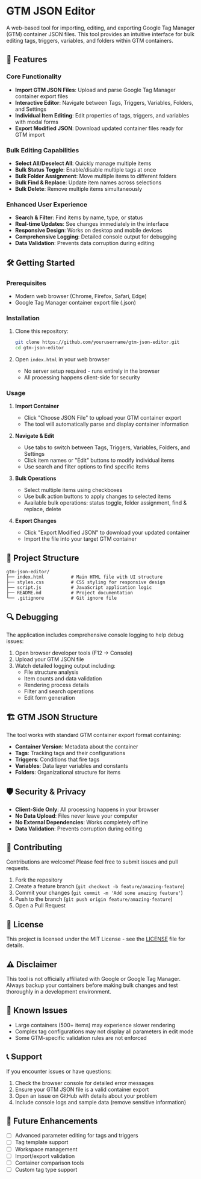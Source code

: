 # GTM JSON Editor

A web-based tool for importing, editing, and exporting Google Tag Manager (GTM) container JSON files. This tool provides an intuitive interface for bulk editing tags, triggers, variables, and folders within GTM containers.

## 🚀 Features

### Core Functionality
- **Import GTM JSON Files**: Upload and parse Google Tag Manager container export files
- **Interactive Editor**: Navigate between Tags, Triggers, Variables, Folders, and Settings
- **Individual Item Editing**: Edit properties of tags, triggers, and variables with modal forms
- **Export Modified JSON**: Download updated container files ready for GTM import

### Bulk Editing Capabilities
- **Select All/Deselect All**: Quickly manage multiple items
- **Bulk Status Toggle**: Enable/disable multiple tags at once
- **Bulk Folder Assignment**: Move multiple items to different folders
- **Bulk Find & Replace**: Update item names across selections
- **Bulk Delete**: Remove multiple items simultaneously

### Enhanced User Experience
- **Search & Filter**: Find items by name, type, or status
- **Real-time Updates**: See changes immediately in the interface
- **Responsive Design**: Works on desktop and mobile devices
- **Comprehensive Logging**: Detailed console output for debugging
- **Data Validation**: Prevents data corruption during editing

## 🛠️ Getting Started

### Prerequisites
- Modern web browser (Chrome, Firefox, Safari, Edge)
- Google Tag Manager container export file (.json)

### Installation
1. Clone this repository:
   ```bash
   git clone https://github.com/yourusername/gtm-json-editor.git
   cd gtm-json-editor
   ```

2. Open `index.html` in your web browser
   - No server setup required - runs entirely in the browser
   - All processing happens client-side for security

### Usage

1. **Import Container**
   - Click "Choose JSON File" to upload your GTM container export
   - The tool will automatically parse and display container information

2. **Navigate & Edit**
   - Use tabs to switch between Tags, Triggers, Variables, Folders, and Settings
   - Click item names or "Edit" buttons to modify individual items
   - Use search and filter options to find specific items

3. **Bulk Operations**
   - Select multiple items using checkboxes
   - Use bulk action buttons to apply changes to selected items
   - Available bulk operations: status toggle, folder assignment, find & replace, delete

4. **Export Changes**
   - Click "Export Modified JSON" to download your updated container
   - Import the file into your target GTM container

## 📁 Project Structure

```
gtm-json-editor/
├── index.html          # Main HTML file with UI structure
├── styles.css          # CSS styling for responsive design
├── script.js           # JavaScript application logic
├── README.md           # Project documentation
└── .gitignore          # Git ignore file
```

## 🔍 Debugging

The application includes comprehensive console logging to help debug issues:

1. Open browser developer tools (F12 → Console)
2. Upload your GTM JSON file
3. Watch detailed logging output including:
   - File structure analysis
   - Item counts and data validation
   - Rendering process details
   - Filter and search operations
   - Edit form generation

## 🏗️ GTM JSON Structure

The tool works with standard GTM container export format containing:

- **Container Version**: Metadata about the container
- **Tags**: Tracking tags and their configurations
- **Triggers**: Conditions that fire tags
- **Variables**: Data layer variables and constants
- **Folders**: Organizational structure for items

## 🛡️ Security & Privacy

- **Client-Side Only**: All processing happens in your browser
- **No Data Upload**: Files never leave your computer
- **No External Dependencies**: Works completely offline
- **Data Validation**: Prevents corruption during editing

## 🤝 Contributing

Contributions are welcome! Please feel free to submit issues and pull requests.

1. Fork the repository
2. Create a feature branch (`git checkout -b feature/amazing-feature`)
3. Commit your changes (`git commit -m 'Add some amazing feature'`)
4. Push to the branch (`git push origin feature/amazing-feature`)
5. Open a Pull Request

## 📝 License

This project is licensed under the MIT License - see the [LICENSE](LICENSE) file for details.

## ⚠️ Disclaimer

This tool is not officially affiliated with Google or Google Tag Manager. Always backup your containers before making bulk changes and test thoroughly in a development environment.

## 🐛 Known Issues

- Large containers (500+ items) may experience slower rendering
- Complex tag configurations may not display all parameters in edit mode
- Some GTM-specific validation rules are not enforced

## 📞 Support

If you encounter issues or have questions:

1. Check the browser console for detailed error messages
2. Ensure your GTM JSON file is a valid container export
3. Open an issue on GitHub with details about your problem
4. Include console logs and sample data (remove sensitive information)

## 🚀 Future Enhancements

- [ ] Advanced parameter editing for tags and triggers
- [ ] Tag template support
- [ ] Workspace management
- [ ] Import/export validation
- [ ] Container comparison tools
- [ ] Custom tag type support
